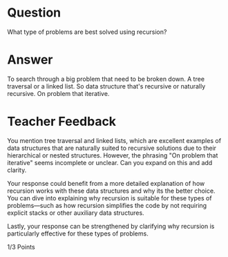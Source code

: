 # Question

What type of problems are best solved using recursion?

# Answer
To search through a big problem that need to be broken down. A tree traversal or a linked list. So data structure that's recursive or naturally recursive. On problem that iterative.

# Teacher Feedback
You mention tree traversal and linked lists, which are excellent examples of data structures that are naturally suited to recursive solutions due to their hierarchical or nested structures. However, the phrasing "On problem that iterative" seems incomplete or unclear. Can you expand on this and add clarity.

Your response could benefit from a more detailed explanation of how recursion works with these data structures and why its the better choice. You can dive into explaining why recursion is suitable for these types of problems—such as how recursion simplifies the code by not requiring explicit stacks or other auxiliary data structures. 

Lastly, your response can be strengthened by clarifying why recursion is particularly effective for these types of problems.


1/3 Points